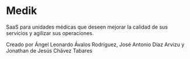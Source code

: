 # Medik
SaaS para unidades médicas que deseen mejorar la calidad de sus servicios y agilizar sus operaciones.


Creado por Ángel Leonardo Ávalos Rodríguez, José Antonio Díaz Arvizu y Jonathan de Jesús Chávez Tabares
